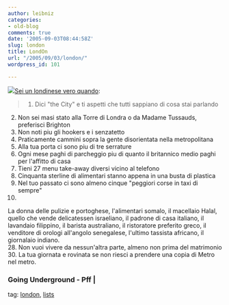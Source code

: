 ```yaml
---
author: leibniz
categories:
- old-blog
comments: true
date: '2005-09-03T08:44:58Z'
slug: london
title: LondOn
url: "/2005/09/03/london/"
wordpress_id: 101

---
```

![](https://www.pff.org/weblog/mindthegap1.jpg)[Sei un londinese vero quando](https://london-underground.blogspot.com/2005_09_01_london-underground_archive.html#112570750906545522):  


> 1. Dici "the City" e ti aspetti che tutti sappiano di cosa stai parlando  
2. Non sei masi stato alla Torre di Londra o da Madame Tussauds, preferisci Brighton  
4. Non noti piu gli hookers e i senzatetto  
5. Praticamente cammini sopra la gente disorientata nella metropolitana  
8. Alla tua porta ci sono piu di tre serrature  
15. Ogni mese paghi di parcheggio piu di quanto il britannico medio paghi per l'affitto di casa  
18. Tieni 27 menu take-away diversi vicino al telefono  
22. Cinquanta sterline di alimentari stanno appena in una busta di plastica  
23. Nel tuo passato ci sono almeno cinque "peggiori corse in taxi di sempre"  
27.
La donna delle pulizie e portoghese, l'alimentari somalo, il macellaio
Halal, quello che vende delicatessen israeliano, il padrone di casa
italiano, il lavandaio filippino, il barista australiano, il
ristoratore preferito greco, il venditore di orologi all'angolo
senegalese, l'ultimo tassista africano, il giornalaio indiano.  
28. Non vuoi vivere da nessun'altra parte, almeno non prima del matrimonio  
30. La tua giornata e rovinata se non riesci a prendere una copia di Metro nel metro.




### Going Underground - Pff |
tag: [london](https://www.technorati.com/tags/london), [lists](https://www.technorati.com/tags/lists)

  
  

